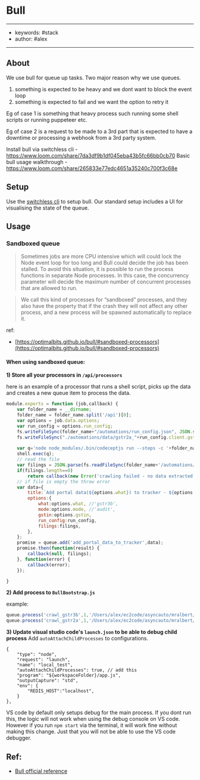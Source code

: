 # Bull
---
- keywords: #stack
- author: #alex
---
## About
We use bull for queue up tasks. Two major reason why we use queues. 

1. something is expected to be heavy and we dont want to block the event loop
2. something is expected to fail and we want the option to retry it

Eg of case 1 is something that heavy process such running some shell scripts or running puppeteer etc. 

Eg of case 2 is a request to be made to a 3rd part that is expected to have a downtime or processing a webhook from a 3rd party system. 

Install bull via switchless cli - https://www.loom.com/share/7da3df9b1df045eba43b5fc66bb0cb70
Basic bull usage walkthrough - https://www.loom.com/share/265833e77edc4651a35240c700f3c68e

## Setup
Use the [switchless cli](https://switchless.io/getting-started/) to setup bull. Our standard setup includes a UI for visualising the state of the queue. 


## Usage

### Sandboxed queue

> Sometimes jobs are more CPU intensive which will could lock the Node event loop for too long and Bull could decide the job has been stalled. To avoid this situation, it is possible to run the process functions in separate Node processes. In this case, the concurrency parameter will decide the maximum number of concurrent processes that are allowed to run.

> We call this kind of processes for “sandboxed” processes, and they also have the property that if the crash they will not affect any other process, and a new process will be spawned automatically to replace it.

ref: 

- [https://optimalbits.github.io/bull/#sandboxed-processors](https://optimalbits.github.io/bull/#sandboxed-processors)

#### When using sandboxed queue:
**1) Store all your processors in `/api/processors`**

here is an example of a processor that runs a shell script, picks up the data and creates a new queue item to process the data. 
```js
module.exports = function (job,callback) {
	var folder_name = __dirname;
	folder_name = folder_name.split('/api')[0];
	var options = job.data.options;
	var run_config = options.run_config;
	fs.writeFileSync(folder_name+"/automations/run_config.json", JSON.stringify(run_config,null,'\t'));
	fs.writeFileSync("./automations/data/gstr2a_"+run_config.client.gstin+".json", JSON.stringify([],null,'\t'));
	
	var q='node node_modules/.bin/codeceptjs run --steps -c '+folder_name+'/automations/codecept.conf.js -i '+folder_name+'/automations/new_get_gstr2a_details_auto.js'			
	shell.exec(q); 
	// read the file
	var filings = JSON.parse(fs.readFileSync(folder_name+'/automations/data/gstr2a_'+run_config.client.gstin+'.json'));
	if(filings.length==0)
		return callback(new Error('crawling failed - no data extracted'));
	// if file is empty the throw error
	var data={
		title:`Add portal data(${options.what}) to tracker - ${options.mode}`,
		options:{
			what:options.what, //'gstr3b',
			mode:options.mode, //'audit',
			gstin:options.gstin,
			run_config:run_config,
			filings:filings,
		},
	};
	promise = queue.add('add_portal_data_to_tracker',data);
	promise.then(function(result) {
		callback(null, filings);
	}, function(error) {
		callback(error);
	});

}
```

**2) Add process to `BullBootstrap.js`**

example: 
```js
queue.process('crawl_gstr3b',1,'/Users/alex/ec2code/asyncauto/mralbert/api/processors/crawlGSTR3B.js');
queue.process('crawl_gstr2a',1,'/Users/alex/ec2code/asyncauto/mralbert/api/processors/crawlGSTR2A.js');
```

**3) Update visual studio code's `launch.json` to be able to debug child process**
Add `autoAttachChildProcesses` to configurations.

```
{
    "type": "node",
    "request": "launch",
    "name": "local_test",
    "autoAttachChildProcesses": true, // add this 
    "program": "${workspaceFolder}/app.js",
    "outputCapture": "std",
    "env": {
        "REDIS_HOST":"localhost",
    }
},
```
VS code by default only setups debug for the main process. If you dont run this, the logic will not work when using the debug console on VS code. However if you run `npm start` via the terminal, it will work fine without making this change. Just that you will not be able to use the VS code debugger. 

## Ref: 
- [Bull official reference](https://github.com/OptimalBits/bull/blob/develop/REFERENCE.md)